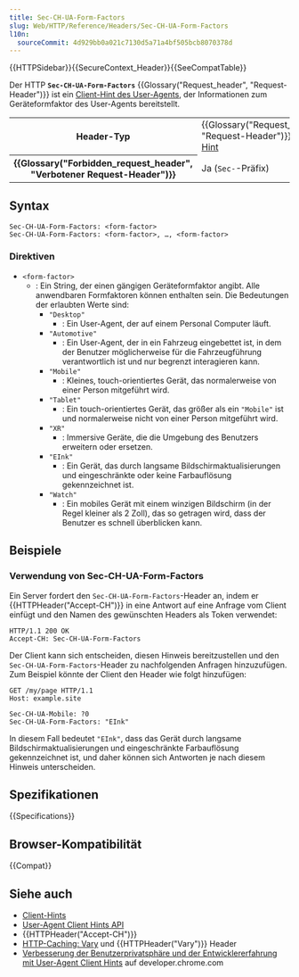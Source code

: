 ```yaml
---
title: Sec-CH-UA-Form-Factors
slug: Web/HTTP/Reference/Headers/Sec-CH-UA-Form-Factors
l10n:
  sourceCommit: 4d929bb0a021c7130d5a71a4bf505bcb8070378d
---
```


{{HTTPSidebar}}{{SecureContext_Header}}{{SeeCompatTable}}

Der HTTP **`Sec-CH-UA-Form-Factors`** {{Glossary("Request_header", "Request-Header")}} ist ein [Client-Hint des User-Agents](/de/docs/Web/HTTP/Guides/Client_hints#user-agent_client_hints), der Informationen zum Geräteformfaktor des User-Agents bereitstellt.

<table class="properties">
  <tbody>
    <tr>
      <th scope="row">Header-Typ</th>
      <td>
        {{Glossary("Request_header", "Request-Header")}},
        <a href="/de/docs/Web/HTTP/Guides/Client_hints">Client-Hint</a>
      </td>
    </tr>
    <tr>
      <th scope="row">{{Glossary("Forbidden_request_header", "Verbotener Request-Header")}}</th>
      <td>Ja (<code>Sec-</code>-Präfix)</td>
    </tr>
  </tbody>
</table>

## Syntax

```http
Sec-CH-UA-Form-Factors: <form-factor>
Sec-CH-UA-Form-Factors: <form-factor>, …, <form-factor>
```

### Direktiven

- `<form-factor>`
  - : Ein String, der einen gängigen Geräteformfaktor angibt.
    Alle anwendbaren Formfaktoren können enthalten sein.
    Die Bedeutungen der erlaubten Werte sind:
    - `"Desktop"`
      - : Ein User-Agent, der auf einem Personal Computer läuft.
    - `"Automotive"`
      - : Ein User-Agent, der in ein Fahrzeug eingebettet ist, in dem der Benutzer möglicherweise für die Fahrzeugführung verantwortlich ist und nur begrenzt interagieren kann.
    - `"Mobile"`
      - : Kleines, touch-orientiertes Gerät, das normalerweise von einer Person mitgeführt wird.
    - `"Tablet"`
      - : Ein touch-orientiertes Gerät, das größer als ein `"Mobile"` ist und normalerweise nicht von einer Person mitgeführt wird.
    - `"XR"`
      - : Immersive Geräte, die die Umgebung des Benutzers erweitern oder ersetzen.
    - `"EInk"`
      - : Ein Gerät, das durch langsame Bildschirmaktualisierungen und eingeschränkte oder keine Farbauflösung gekennzeichnet ist.
    - `"Watch"`
      - : Ein mobiles Gerät mit einem winzigen Bildschirm (in der Regel kleiner als 2 Zoll), das so getragen wird, dass der Benutzer es schnell überblicken kann.

## Beispiele

### Verwendung von Sec-CH-UA-Form-Factors

Ein Server fordert den `Sec-CH-UA-Form-Factors`-Header an, indem er {{HTTPHeader("Accept-CH")}} in eine Antwort auf eine Anfrage vom Client einfügt und den Namen des gewünschten Headers als Token verwendet:

```http
HTTP/1.1 200 OK
Accept-CH: Sec-CH-UA-Form-Factors
```

Der Client kann sich entscheiden, diesen Hinweis bereitzustellen und den `Sec-CH-UA-Form-Factors`-Header zu nachfolgenden Anfragen hinzuzufügen. Zum Beispiel könnte der Client den Header wie folgt hinzufügen:

```http
GET /my/page HTTP/1.1
Host: example.site

Sec-CH-UA-Mobile: ?0
Sec-CH-UA-Form-Factors: "EInk"
```

In diesem Fall bedeutet `"EInk"`, dass das Gerät durch langsame Bildschirmaktualisierungen und eingeschränkte Farbauflösung gekennzeichnet ist, und daher können sich Antworten je nach diesem Hinweis unterscheiden.

## Spezifikationen

{{Specifications}}

## Browser-Kompatibilität

{{Compat}}

## Siehe auch

- [Client-Hints](/de/docs/Web/HTTP/Guides/Client_hints)
- [User-Agent Client Hints API](/de/docs/Web/API/User-Agent_Client_Hints_API)
- {{HTTPHeader("Accept-CH")}}
- [HTTP-Caching: Vary](/de/docs/Web/HTTP/Guides/Caching#vary) und {{HTTPHeader("Vary")}} Header
- [Verbesserung der Benutzerprivatsphäre und der Entwicklererfahrung mit User-Agent Client Hints](https://developer.chrome.com/docs/privacy-security/user-agent-client-hints) auf developer.chrome.com
